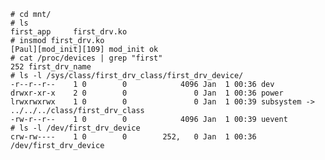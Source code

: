     # cd mnt/
    # ls
    first_app     first_drv.ko
    # insmod first_drv.ko 
    [Paul][mod_init][109] mod_init ok
    # cat /proc/devices | grep "first" 
    252 first_drv_name
    # ls -l /sys/class/first_drv_class/first_drv_device/
    -r--r--r--    1 0        0            4096 Jan  1 00:36 dev
    drwxr-xr-x    2 0        0               0 Jan  1 00:36 power
    lrwxrwxrwx    1 0        0               0 Jan  1 00:39 subsystem -> ../../../class/first_drv_class
    -rw-r--r--    1 0        0            4096 Jan  1 00:39 uevent
    # ls -l /dev/first_drv_device 
    crw-rw----    1 0        0        252,   0 Jan  1 00:36 /dev/first_drv_device
